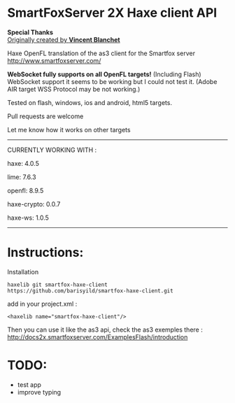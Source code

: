 SmartFoxServer 2X Haxe client API  
=======================  
  
  
**Special Thanks**  
[Originally created by **Vincent Blanchet**](https://github.com/boorik/smartfox-haxe-client)  
  
Haxe OpenFL translation of the as3 client for the Smartfox server http://www.smartfoxserver.com/  
  
**WebSocket fully supports on all OpenFL targets!** (Including Flash)  
WebSocket support it seems to be working but I could not test it. (Adobe AIR target WSS Protocol may be not working.)
  
Tested on flash, windows, ios and android, html5 targets.  
  
Pull requests are welcome  
  
Let me know how it works on other targets  
  
----------------------------------  
CURRENTLY WORKING WITH :  
  
haxe: 4.0.5
  
lime: 7.6.3 
  
openfl: 8.9.5
  
haxe-crypto: 0.0.7  

haxe-ws: 1.0.5
  
----------------------------------  
  
  
Instructions:  
=====  
Installation  
```  
haxelib git smartfox-haxe-client https://github.com/barisyild/smartfox-haxe-client.git  
```  
  
add in your project.xml :  
```  
<haxelib name="smartfox-haxe-client"/>  
```  

Then you can use it like the as3 api, check the as3 exemples there :  
http://docs2x.smartfoxserver.com/ExamplesFlash/introduction  
  
TODO:  
====  
* test app  
* improve typing